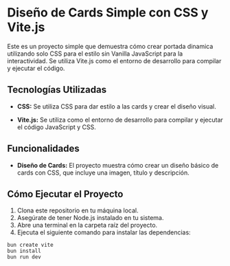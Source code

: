 # Diseño de Cards Simple con CSS y Vite.js

Este es un proyecto simple que demuestra cómo crear portada dinamica utilizando solo CSS para el estilo sin Vanilla JavaScript para la interactividad. Se utiliza Vite.js como el entorno de desarrollo para compilar y ejecutar el código.

## Tecnologías Utilizadas

- **CSS:** Se utiliza CSS para dar estilo a las cards y crear el diseño visual.

- **Vite.js:** Se utiliza como el entorno de desarrollo para compilar y ejecutar el código JavaScript y CSS.

## Funcionalidades

- **Diseño de Cards:** El proyecto muestra cómo crear un diseño básico de cards con CSS, que incluye una imagen, título y descripción.


## Cómo Ejecutar el Proyecto

1. Clona este repositorio en tu máquina local.
2. Asegúrate de tener Node.js instalado en tu sistema.
3. Abre una terminal en la carpeta raíz del proyecto.
4. Ejecuta el siguiente comando para instalar las dependencias:
```
bun create vite
bun install
bun run dev
```
